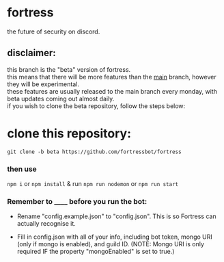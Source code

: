 # fortress
the future of security on discord.

## disclaimer:
this branch is the "beta" version of fortress.<br>
this means that there will be more features than the [main](https://github.com/fortressbot/fortress/tree/main) branch, however they will be experimental.<br>
these features are usually released to the main branch every monday, with beta updates coming out almost daily.<br>
if you wish to clone the beta repository, follow the steps below:

# clone this repository:

````git clone -b beta https://github.com/fortressbot/fortress````
### then use

``npm i`` or ``npm install`` & run ``npm run nodemon`` or ``npm run start``

### Remember to ____ before you run the bot:

- Rename "config.example.json" to "config.json". This is so Fortress can actually recognise it.

- Fill in config.json with all of your info, including bot token, mongo URI (only if mongo is enabled), and guild ID. (NOTE: Mongo URI is only required IF the property "mongoEnabled" is set to true.)
